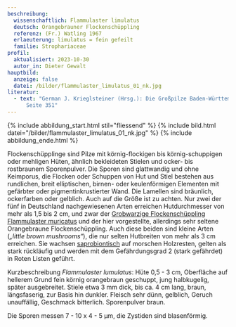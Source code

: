 ```yaml
---
beschreibung:
  wissenschaftlich: Flammulaster limulatus
  deutsch: Orangebrauner Flockenschüppling
  referenz: (Fr.) Watling 1967
  erlaeuterung: limulatus = fein gefeilt
  familie: Strophariaceae
profil:
  aktualisiert: 2023-10-30
  autor_in: Dieter Gewalt
hauptbild:
  anzeige: false
  datei: /bilder/flammulaster_limulatus_01_nk.jpg
literatur:
  - text: "German J. Krieglsteiner (Hrsg.): Die Großpilze Baden-Württembergs Band 4,
      Seite 351"
---
```

{% include abbildung_start.html stil="fliessend" %}
{% include bild.html datei="/bilder/flammulaster_limulatus_01_nk.jpg" %}
{% include abbildung_ende.html %}

Flockenschüpplinge sind Pilze mit körnig-flockigen bis körnig-schuppigen oder mehligen Hüten, ähnlich bekleideten Stielen und ocker- bis rostbraunem Sporenpulver. Die Sporen sind glattwandig und ohne Keimporus, die Flocken oder Schuppen von Hut und Stiel bestehen aus rundlichen, breit elliptischen, birnen- oder keulenförmigen Elementen mit gefärbter oder pigmentinkrustierter Wand. Die Lamellen sind bräunlich, ockerfarben oder gelblich. Auch auf die Größe ist zu achten. Nur zwei der fünf in Deutschland nachgewiesenen Arten erreichen Hutdurchmesser von mehr als 1,5 bis 2 cm, und zwar der [Grobwarzige Flockenschüppling Flammulaster muricatus](/pilze/flammulaster-muricatus-grobwarziger-flockenschüppling) und der hier vorgestellte, allerdings sehr seltene Orangebraune Flockenschüppling. Auch diese beiden sind kleine Arten (*„little brown mushrooms“*), die nur selten Hutbreiten von mehr als 3 cm erreichen. Sie wachsen [saprobiontisch](saprobiontisch "Glossar") auf morschen Holzresten, gelten als stark rückläufig und werden mit dem Gefährdungsgrad 2 (stark gefährdet) in Roten Listen geführt.

Kurzbeschreibung *Flammulaster lumulatus*: Hüte 0,5 - 3 cm, Oberfläche auf hellerem Grund fein körnig orangebraun geschuppt, jung halbkugelig, später ausgebreitet. Stiele etwa 3 mm dick, bis ca. 4 cm lang, braun, längsfaserig, zur Basis hin dunkler. Fleisch sehr dünn, gelblich, Geruch unauffällig, Geschmack bitterlich. Sporenpulver braun.

 Die Sporen messen 7 - 10 x 4 - 5 µm, die Zystiden sind blasenförmig.